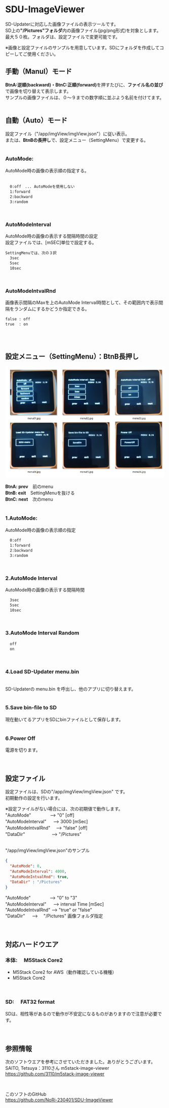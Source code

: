 # SDU-ImageViewer

SD-Updaterに対応した画像ファイルの表示ツールです。<br>
SD上の<b>"/Pictures"フォルダ</b>内の画像ファイル(jpg/png形式)を対象とします。<br>
最大５０枚。フォルダは、設定ファイルで変更可能です。<br>

※画像と設定ファイルのサンプルを用意しています。SDにフォルダを作成してコピーしてご使用ください。<br>



## 手動（Manul）モード  <br>
  <b>BtnA:逆順(backward)・BtnC:正順(forward)</b>を押すたびに、<b>ファイル名の並び</b>で画像を切り替えて表示します。<br>
  サンプルの画像ファイルは、０～９までの数字順に並ぶよう名前を付けてます。<br>
  <br>


## 自動（Auto）モード  <br>
  設定ファイル（"/app/imgView/imgView.json"）に従い表示。<br>
  または、<b>BtnBの長押し</b>で、設定メニュー（SettingMenu）で変更する。<br>
<br>
  
  ### AutoMode:<br>
  AutoMode時の画像の表示順の指定する。<br>
  <br>

      0:off　... AutoModeを使用しない
      1:forward
      2:backward
      3:random
<br>

  ### AutoModeInterval<br>
  AutoMode時の画像の表示する間隔時間の設定<br>
  設定ファイルでは、[mSEC]単位で設定する。<br>

    SettingMenuでは、次の３択
      3sec
      5sec
      10sec
  <br>

  ### AutoModeIntvalRnd<br>

  画像表示間隔のMaxを上のAutoMode Interval時間として、その範囲内で表示間隔をランダムにするかどうか指定できる。<br>
    
    false : off
    true  : on
  <br>
  <br>

## 設定メニュー（SettingMenu）：BtnB長押し<br>
  
  ![画像](images/menu-all.jpg )<br>
  
  <b>BtnA: prev</b>　前のmenu<br>
  <b>BtnB: exit</b>　SettingMenuを抜ける<br>
  <b>BtnC: next</b>　次のmenu<br>
<br>

  ### 1.AutoMode:<br>
  AutoMode時の画像の表示順の指定<br>

      0:off
      1:forward
      2:backward
      3:random
<br>

  ### 2.AutoMode Interval<br>
  AutoMode時の画像の表示する間隔時間<br>
  
      3sec
      5sec
      10sec
  <br>

  ### 3.AutoMode Interval Random<br>
  
      off
      on
  <br>
  
  ### 4.Load SD-Updater menu.bin<br>
<br>
SD-Updaterの menu.bin を呼出し、他のアプリに切り替えます。<br>
<br>

 ### 5.Save bin-file to SD<br>
現在動いてるアプリをSDにbinファイルとして保存します。<br>
<br>

 ### 6.Power Off<br>
電源を切ります。<br>
<br><br>

## 設定ファイル
設定ファイルは、SDの"/app/imgView/imgView.json" です。<br>
初期動作の設定を行います。<br>

※設定ファイルがない場合には、次の初期値で動作します。<br>
"AutoMode"　　　　    --> "0" [off]<br>
"AutoModeInterval" 　 --> 3000 [mSec]<br>
"AutoModeIntvalRnd" 　--> "false" [off]<br>
"DataDir"　　　　　　--> "/Pictures"　<br>
<br>

"/app/imgView/imgView.json"のサンプル<br>

```json
{
  "AutoMode": 0,
  "AutoModeInterval": 4000,
  "AutoModeIntvalRnd": true,
  "DataDir" : "/Pictures"
}
```
  "AutoMode"　　　　 -->  "0" to "3" <br>
  "AutoModeInterval"     　 -->  interval Time [mSec]<br>
  "AutoModeIntvalRnd"      -->  "true" or "false"<br>
  "DataDir"  　 --> 　"/Pictures" 画像フォルダ指定<br>
<br>  <br>  


## 対応ハードウエア
### 本体:　 M5Stack Core2
- M5Stack Core2 for AWS（動作確認している機種）<br>
- M5Stack Core2 <br>
<br>

### SD:　 FAT32 format
SDは、相性等があるので動作が不安定になるものがありますので注意が必要です。</b><br>
<br><br>


## 参照情報
次のソフトウエアを参考にさせていただきました。ありがとうございます。<br>
SAITO, Tetsuya：3110さん m5stack-image-viewer<br>
https://github.com/3110/m5stack-image-viewer

<br>

このソフトのGitHub<br>
https://github.com/NoRi-230401/SDU-ImageViewer

<br><br><br>



